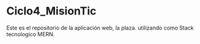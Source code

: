 # Ciclo4_MisionTic
Este es el repositorio de la aplicación web, la plaza. utilizando como Stack tecnologico MERN.
